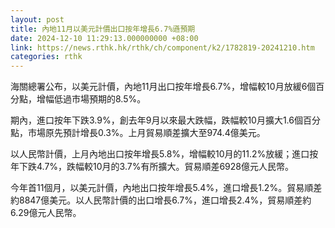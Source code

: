 ```yaml
---
layout: post
title: 內地11月以美元計價出口按年增長6.7%遜預期
date: 2024-12-10 11:29:13.000000000 +08:00
link: https://news.rthk.hk/rthk/ch/component/k2/1782819-20241210.htm
categories: rthk
---
```


海關總署公布，以美元計價，內地11月出口按年增長6.7%，增幅較10月放緩6個百分點，增幅低過市場預期的8.5%。

期內，進口按年下跌3.9%，創去年9月以來最大跌幅，跌幅較10月擴大1.6個百分點，市場原先預計增長0.3%。上月貿易順差擴大至974.4億美元。

以人民幣計價，上月內地出口按年增長5.8%，增幅較10月的11.2%放緩；進口按年下跌4.7%，跌幅較10月的3.7%有所擴大。貿易順差6928億元人民幣。

今年首11個月，以美元計價，內地出口按年增長5.4%，進口增長1.2%。貿易順差約8847億美元。以人民幣計價的出口增長6.7%，進口增長2.4%，貿易順差約6.29億元人民幣。
